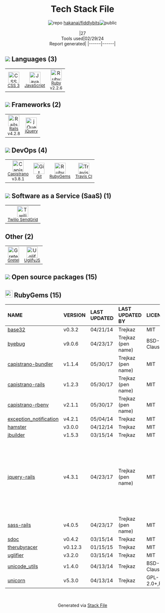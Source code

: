 <!--
&lt;--- Readme.md Snippet without images Start ---&gt;
## Tech Stack
hakanai/fiddlybits is built on the following main stack:

- [JavaScript](https://developer.mozilla.org/en-US/docs/Web/JavaScript) – Languages
- [Ruby](https://www.ruby-lang.org) – Languages
- [Rails](http://rubyonrails.org/) – Frameworks (Full Stack)
- [jQuery](http://jquery.com/) – Javascript UI Libraries
- [Capistrano](http://capistranorb.com/) – Server Configuration and Automation
- [Travis CI](http://travis-ci.com/) – Continuous Integration
- [Twilio SendGrid](http://sendgrid.com) – Transactional Email
- [Gretel](https://gretel.ai/) – Data Transfer
- [UglifyJS](http://lisperator.net/uglifyjs/) – Javascript Utilities & Libraries

Full tech stack [here](/techstack.md)

&lt;--- Readme.md Snippet without images End ---&gt;

&lt;--- Readme.md Snippet with images Start ---&gt;
## Tech Stack
hakanai/fiddlybits is built on the following main stack:

- <img width='25' height='25' src='https://img.stackshare.io/service/1209/javascript.jpeg' alt='JavaScript'/> [JavaScript](https://developer.mozilla.org/en-US/docs/Web/JavaScript) – Languages
- <img width='25' height='25' src='https://img.stackshare.io/service/989/ruby.png' alt='Ruby'/> [Ruby](https://www.ruby-lang.org) – Languages
- <img width='25' height='25' src='https://img.stackshare.io/service/990/x57_Lorv.png' alt='Rails'/> [Rails](http://rubyonrails.org/) – Frameworks (Full Stack)
- <img width='25' height='25' src='https://img.stackshare.io/service/1021/lxEKmMnB_400x400.jpg' alt='jQuery'/> [jQuery](http://jquery.com/) – Javascript UI Libraries
- <img width='25' height='25' src='https://img.stackshare.io/service/661/5da4e1d78e930197cb7dc002ceafdfda.png' alt='Capistrano'/> [Capistrano](http://capistranorb.com/) – Server Configuration and Automation
- <img width='25' height='25' src='https://img.stackshare.io/service/460/Lu6cGu0z_400x400.png' alt='Travis CI'/> [Travis CI](http://travis-ci.com/) – Continuous Integration
- <img width='25' height='25' src='https://img.stackshare.io/service/43/kQ_6nwmP.jpg' alt='Twilio SendGrid'/> [Twilio SendGrid](http://sendgrid.com) – Transactional Email
- <img width='25' height='25' src='https://img.stackshare.io/service/20921/default_65f7cfa40f776b2b60c66c3965fa8963d2989174.jpg' alt='Gretel'/> [Gretel](https://gretel.ai/) – Data Transfer
- <img width='25' height='25' src='https://img.stackshare.io/service/2203/default_9058af6f02375a99f634f537d727e32df92ac262.png' alt='UglifyJS'/> [UglifyJS](http://lisperator.net/uglifyjs/) – Javascript Utilities & Libraries

Full tech stack [here](/techstack.md)

&lt;--- Readme.md Snippet with images End ---&gt;
-->
<div align="center">

# Tech Stack File
![](https://img.stackshare.io/repo.svg "repo") [hakanai/fiddlybits](https://github.com/hakanai/fiddlybits)![](https://img.stackshare.io/public_badge.svg "public")
<br/><br/>
|27<br/>Tools used|02/29/24 <br/>Report generated|
|------|------|
</div>

## <img src='https://img.stackshare.io/languages.svg'/> Languages (3)
<table><tr>
  <td align='center'>
  <img width='36' height='36' src='https://img.stackshare.io/service/6727/css.png' alt='CSS 3'>
  <br>
  <sub><a href="https://developer.mozilla.org/en-US/docs/Web/CSS/CSS3">CSS 3</a></sub>
  <br>
  <sub></sub>
</td>

<td align='center'>
  <img width='36' height='36' src='https://img.stackshare.io/service/1209/javascript.jpeg' alt='JavaScript'>
  <br>
  <sub><a href="https://developer.mozilla.org/en-US/docs/Web/JavaScript">JavaScript</a></sub>
  <br>
  <sub></sub>
</td>

<td align='center'>
  <img width='36' height='36' src='https://img.stackshare.io/service/989/ruby.png' alt='Ruby'>
  <br>
  <sub><a href="https://www.ruby-lang.org">Ruby</a></sub>
  <br>
  <sub>v2.2.6</sub>
</td>

</tr>
</table>

## <img src='https://img.stackshare.io/frameworks.svg'/> Frameworks (2)
<table><tr>
  <td align='center'>
  <img width='36' height='36' src='https://img.stackshare.io/service/990/x57_Lorv.png' alt='Rails'>
  <br>
  <sub><a href="http://rubyonrails.org/">Rails</a></sub>
  <br>
  <sub>v4.2.8</sub>
</td>

<td align='center'>
  <img width='36' height='36' src='https://img.stackshare.io/service/1021/lxEKmMnB_400x400.jpg' alt='jQuery'>
  <br>
  <sub><a href="http://jquery.com/">jQuery</a></sub>
  <br>
  <sub></sub>
</td>

</tr>
</table>

## <img src='https://img.stackshare.io/devops.svg'/> DevOps (4)
<table><tr>
  <td align='center'>
  <img width='36' height='36' src='https://img.stackshare.io/service/661/5da4e1d78e930197cb7dc002ceafdfda.png' alt='Capistrano'>
  <br>
  <sub><a href="http://capistranorb.com/">Capistrano</a></sub>
  <br>
  <sub>v3.8.1</sub>
</td>

<td align='center'>
  <img width='36' height='36' src='https://img.stackshare.io/service/1046/git.png' alt='Git'>
  <br>
  <sub><a href="http://git-scm.com/">Git</a></sub>
  <br>
  <sub></sub>
</td>

<td align='center'>
  <img width='36' height='36' src='https://img.stackshare.io/service/12795/5jL6-BA5_400x400.jpeg' alt='RubyGems'>
  <br>
  <sub><a href="https://rubygems.org/">RubyGems</a></sub>
  <br>
  <sub></sub>
</td>

<td align='center'>
  <img width='36' height='36' src='https://img.stackshare.io/service/460/Lu6cGu0z_400x400.png' alt='Travis CI'>
  <br>
  <sub><a href="http://travis-ci.com/">Travis CI</a></sub>
  <br>
  <sub></sub>
</td>

</tr>
</table>

## <img src='https://img.stackshare.io/saas.svg'/> Software as a Service (SaaS) (1)
<table><tr>
  <td align='center'>
  <img width='36' height='36' src='https://img.stackshare.io/service/43/kQ_6nwmP.jpg' alt='Twilio SendGrid'>
  <br>
  <sub><a href="http://sendgrid.com">Twilio SendGrid</a></sub>
  <br>
  <sub></sub>
</td>

</tr>
</table>

## Other (2)
<table><tr>
  <td align='center'>
  <img width='36' height='36' src='https://img.stackshare.io/service/20921/default_65f7cfa40f776b2b60c66c3965fa8963d2989174.jpg' alt='Gretel'>
  <br>
  <sub><a href="https://gretel.ai/">Gretel</a></sub>
  <br>
  <sub></sub>
</td>

<td align='center'>
  <img width='36' height='36' src='https://img.stackshare.io/service/2203/default_9058af6f02375a99f634f537d727e32df92ac262.png' alt='UglifyJS'>
  <br>
  <sub><a href="http://lisperator.net/uglifyjs/">UglifyJS</a></sub>
  <br>
  <sub></sub>
</td>

</tr>
</table>


## <img src='https://img.stackshare.io/group.svg' /> Open source packages (15)</h2>

## <img width='24' height='24' src='https://img.stackshare.io/service/12795/5jL6-BA5_400x400.jpeg'/> RubyGems (15)

|NAME|VERSION|LAST UPDATED|LAST UPDATED BY|LICENSE|VULNERABILITIES|
|:------|:------|:------|:------|:------|:------|
|[base32](https://rubygems.org/base32)|v0.3.2|04/21/14|Trejkaz |MIT|N/A|
|[byebug](https://rubygems.org/byebug)|v9.0.6|04/23/17|Trejkaz (pen name) |BSD-2-Clause|N/A|
|[capistrano-bundler](https://rubygems.org/capistrano-bundler)|v1.1.4|05/30/17|Trejkaz (pen name) |MIT|N/A|
|[capistrano-rails](https://rubygems.org/capistrano-rails)|v1.2.3|05/30/17|Trejkaz (pen name) |MIT|N/A|
|[capistrano-rbenv](https://rubygems.org/capistrano-rbenv)|v2.1.1|05/30/17|Trejkaz (pen name) |MIT|N/A|
|[exception_notification](https://rubygems.org/exception_notification)|v4.2.1|05/04/14|Trejkaz |MIT|N/A|
|[hamster](https://rubygems.org/hamster)|v3.0.0|04/12/14|Trejkaz |MIT|N/A|
|[jbuilder](https://rubygems.org/jbuilder)|v1.5.3|03/15/14|Trejkaz |MIT|N/A|
|[jquery-rails](https://rubygems.org/jquery-rails)|v4.3.1|04/23/17|Trejkaz (pen name) |MIT|[CVE-2020-23064](https://github.com/advisories/GHSA-257q-pv89-v3xv) (Moderate)<br/>[CVE-2019-11358](https://github.com/advisories/GHSA-6c3j-c64m-qhgq) (Moderate)<br/>[CVE-2020-11022](https://github.com/advisories/GHSA-gxr4-xjj5-5px2) (Moderate)<br/>[CVE-2020-11023](https://github.com/advisories/GHSA-jpcq-cgw6-v4j6) (Moderate)|
|[sass-rails](https://rubygems.org/sass-rails)|v4.0.5|04/23/17|Trejkaz (pen name) |MIT|N/A|
|[sdoc](https://rubygems.org/sdoc)|v0.4.2|03/15/14|Trejkaz |MIT|N/A|
|[therubyracer](https://rubygems.org/therubyracer)|v0.12.3|01/15/15|Trejkaz |MIT|N/A|
|[uglifier](https://rubygems.org/uglifier)|v3.2.0|03/15/14|Trejkaz |MIT|N/A|
|[unicode_utils](https://rubygems.org/unicode_utils)|v1.4.0|04/13/14|Trejkaz |BSD-2-Clause|N/A|
|[unicorn](https://rubygems.org/unicorn)|v5.3.0|04/13/14|Trejkaz |GPL-2.0+,Ruby|N/A|

<br/>
<div align='center'>

Generated via [Stack File](https://github.com/marketplace/stack-file)
